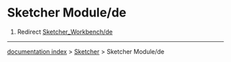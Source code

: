 # Sketcher Module/de
1.  Redirect [Sketcher\_Workbench/de](Sketcher_Workbench/de.md)

---
[documentation index](../README.md) > [Sketcher](Sketcher_Workbench.md) > Sketcher Module/de
